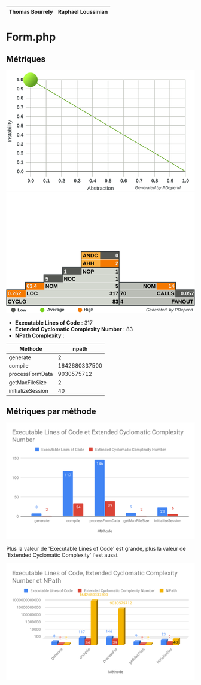| Thomas Bourrely | Raphael Loussinian |
|-|-|

# Form.php

## Métriques

![](graphiques/jdepend.svg)
![](graphiques/pyramid.svg)


* **Executable Lines of Code** : 317
* **Extended Cyclomatic Complexity Number** : 83
* **NPath Complexity** :

| Méthode | npath |
|---------|-------|
| generate | 2 |
| compile | 1642680337500 |
| processFormData | 9030575712 |
| getMaxFileSize | 2 |
| initializeSession | 40 | 

## Métriques par méthode

![](graphiques/graph1.svg)

Plus la valeur de 'Executable Lines of Code' est grande, plus la valeur de 'Extended Cyclomatic Complexity' l'est aussi.

![](graphiques/graph2.svg)


